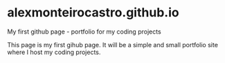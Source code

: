 # alexmonteirocastro.github.io
My first github page - portfolio for my coding projects

This page is my first gihub page. It will be a simple and small portfolio site where I host my coding projects. 

